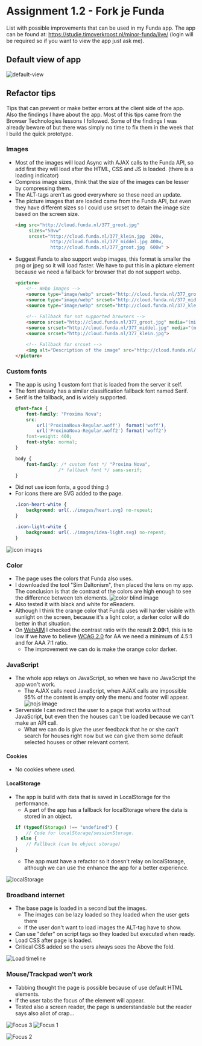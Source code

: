 # Assignment 1.2 - Fork je Funda
List with possible improvements that can be used in my Funda app.
The app can be found at: https://studie.timoverkroost.nl/minor-funda/live/ (login will be required so if you want to view the app just ask me).

## Default view of app

![default-view](https://github.com/TimoVerkroost/minor-browser-technologies/blob/master/1.2-assignment-fork-je-funda/images/default-view.png "default-view")

## Refactor tips
Tips that can prevent or make better errors at the client side of the app. Also the findings I have about the app. Most of this tips came from the Browser Technologies lessons I followed. Some of the findings I was already beware of but there was simply no time to fix them in the week that I build the quick prototype.

### Images
*   Most of the images will load Async with AJAX calls to the Funda API, so add first they will load after the HTML, CSS and JS is loaded. (there is a loading indicator)
*   Compress image sizes, think that the size of the images can be lesser by compressing them.
*   The ALT-tags aren't as good everywhere so these need an update.
*   The picture images that are loaded came from the Funda API, but even they have different sizes so I could use srcset to detain the image size based on the screen size.
    ```html
    <img src="http://cloud.funda.nl/377_groot.jpg" 
         sizes="50vw"
         srcset="http://cloud.funda.nl/377_klein.jpg  200w,
                 http://cloud.funda.nl/377_middel.jpg 400w,
                 http://cloud.funda.nl/377_groot.jpg  600w" >
    ```
*   Suggest Funda to also support webp images, this format is smaller the png or jpeg so it will load faster. We have to put this in a picture element because we need a fallback for browser that do not support webp.
    ```html
    <picture>
        <!-- Webp images -->
        <source type="image/webp" srcset="http://cloud.funda.nl/377_groot.webp" media="(min-width: 640px)">
        <source type="image/webp" srcset="http://cloud.funda.nl/377_middel.webp" media="(min-width: 320px)">
        <source type="image/webp" srcset="http://cloud.funda.nl/377_klein.webp">
        
        <!-- Fallback for not supported browsers -->
        <source srcset="http://cloud.funda.nl/377_groot.jpg" media="(min-width: 640px)">
        <source srcset="http://cloud.funda.nl/377_middel.jpg" media="(min-width: 320px)">
        <source srcset="http://cloud.funda.nl/377_klein.jpg">
    
        <!-- Fallback for srcset -->
        <img alt="Description of the image" src="http://cloud.funda.nl/377_groot.jpg">
    </picture>
    ```

### Custom fonts
*   The app is using 1 custom font that is loaded from the server it self.
*   The font already has a similar classification fallback font named Serif.
*   Serif is the fallback, and is widely supported.
    ```css
    @font-face {
        font-family: "Proxima Nova";
        src: 
            url('ProximaNova-Regular.woff')  format('woff'),
            url('ProximaNova-Regular.woff2') format('woff2')
        font-weight: 400;
        font-style: normal;
    }
    
    body {
        font-family: /* custom font */ "Proxima Nova", 
                    /* fallback font */ sans-serif;
    }
    ```
*   Did not use icon fonts, a good thing :)
*   For icons there are SVG added to the page.
    ```css
    .icon-heart-white {
        background: url(../images/heart.svg) no-repeat;
    }
    
    .icon-light-white {
        background: url(../images/idea-light.svg) no-repeat;
    }
    ```

![icon images](https://github.com/TimoVerkroost/minor-browser-technologies/blob/master/1.2-assignment-fork-je-funda/images/icons-example-svg.png "Icon images")
  

### Color
*   The page uses the colors that Funda also uses.
*   I downloaded the tool "Sim Daltonism", then placed the lens on my app. The conclusion is that de contrast of the colors are high enough to see the difference between teh elements.
    ![color blind image](https://github.com/TimoVerkroost/minor-browser-technologies/blob/master/1.2-assignment-fork-je-funda/images/colorblind-example.png "color blind image")
*   Also tested it with black and white for eReaders.
*   Although I think the orange color that Funda uses will harder visible with sunlight on the screen, because it's a light color, a darker color will do better in that situation.
*   On [WebAIM](http://webaim.org/) I checked the contrast ratio with the result **2.09:1**, this is to low if we have to believe [WCAG 2.0](http://www.w3.org/TR/WCAG20/) for AA we need a minimum of 4.5:1 and for AAA 7:1 ratio.
    *   The improvement we can do is make the orange color darker.
    
### JavaScript
*   The whole app relays on JavaScript, so when we have no JavaScript the app won't work.
    *   The AJAX calls need JavaScript, when AJAX calls are impossible 95% of the content is empty only the menu and footer will appear.
    ![nojs image](https://github.com/TimoVerkroost/minor-browser-technologies/blob/master/1.2-assignment-fork-je-funda/images/nojs-example.png "nojs image")
*   Serverside I can redirect the user to a page that works without JavaScript, but even then the houses can't be loaded because we can't make an API call.
    * What we can do is give the user feedback that he or she can't search for houses right now but we can give them some default selected houses or other relevant content.

#### Cookies
*   No cookies where used.

#### LocalStorage
*   The app is build with data that is saved in LocalStorage for the performance.
    *   A part of the app has a fallback for localStorage where the data is stored in an object.
    ```js
    if (typeof(Storage) !== "undefined") {
        // Code for localStorage/sessionStorage.
    } else {
        // Fallback (can be object storage)
    }
    ```
    *   The app must have a refactor so it doesn't relay on localStorage, although we can use the enhance the app for a better experience.

![localStorage](https://github.com/TimoVerkroost/minor-browser-technologies/blob/master/1.2-assignment-fork-je-funda/images/localstorage-example.png "localStorage")

### Broadband internet
*   The base page is loaded in a second but the images.
    *   The images can be lazy loaded so they loaded when the user gets there
    *   If the user don't want to load images the ALT-tag have to show.
*   Can use "defer" on script tags so they loaded but executed when ready.
*   Load CSS after page is loaded.
*   Critical CSS added so the users always sees the Above the fold.

![Load timeline](https://github.com/TimoVerkroost/minor-browser-technologies/blob/master/1.2-assignment-fork-je-funda/images/load-order-example.png "Load timeline")

### Mouse/Trackpad won't work
*   Tabbing thought the page is possible because of use default HTML elements.
*   If the user tabs the focus of the element will appear.
*   Tested also a screen reader, the page is understandable but the reader says also allot of crap...

![Focus 3](https://github.com/TimoVerkroost/minor-browser-technologies/blob/master/1.2-assignment-fork-je-funda/images/focus-example-3.png "Focus 3")
![Focus 1](https://github.com/TimoVerkroost/minor-browser-technologies/blob/master/1.2-assignment-fork-je-funda/images/focus-example-1.png "Focus 1")

![Focus 2](https://github.com/TimoVerkroost/minor-browser-technologies/blob/master/1.2-assignment-fork-je-funda/images/focus-example-2.png "Focus 2")

